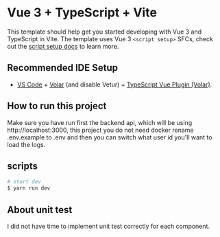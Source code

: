 # Vue 3 + TypeScript + Vite

This template should help get you started developing with Vue 3 and TypeScript in Vite. The template uses Vue 3 `<script setup>` SFCs, check out the [script setup docs](https://v3.vuejs.org/api/sfc-script-setup.html#sfc-script-setup) to learn more.

## Recommended IDE Setup

- [VS Code](https://code.visualstudio.com/) + [Volar](https://marketplace.visualstudio.com/items?itemName=Vue.volar) (and disable Vetur) + [TypeScript Vue Plugin (Volar)](https://marketplace.visualstudio.com/items?itemName=Vue.vscode-typescript-vue-plugin).

## How to run this project
Make sure you have run first the backend api, which will be using http://localhost:3000, this project you do not need docker
rename .env.example to .env and then you can switch what user id you'll want to load the logs.

## scripts
```bash
# start dev
$ yarn run dev
```
## About unit test
I did not have time to implement unit test correctly for each component.

